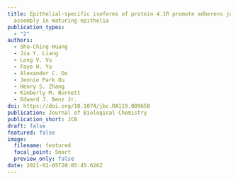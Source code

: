 ```yaml
---
title: Epithelial-specific isoforms of protein 4.1R promote adherens junction
  assembly in maturing epithelia
publication_types:
  - "2"
authors:
  - Shu-Ching Huang
  - Jia Y. Liang
  - Long V. Vu
  - Faye H. Yu
  - Alexander C. Ou
  - Jennie Park Ou
  - Henry S. Zhang
  - Kimberly M. Burnett
  - Edward J. Benz Jr.
doi: https://doi.org/10.1074/jbc.RA119.009650
publication: Journal of Biological Chemistry
publication_short: JCB
draft: false
featured: false
image:
  filename: featured
  focal_point: Smart
  preview_only: false
date: 2021-02-05T20:05:45.626Z
---
```

